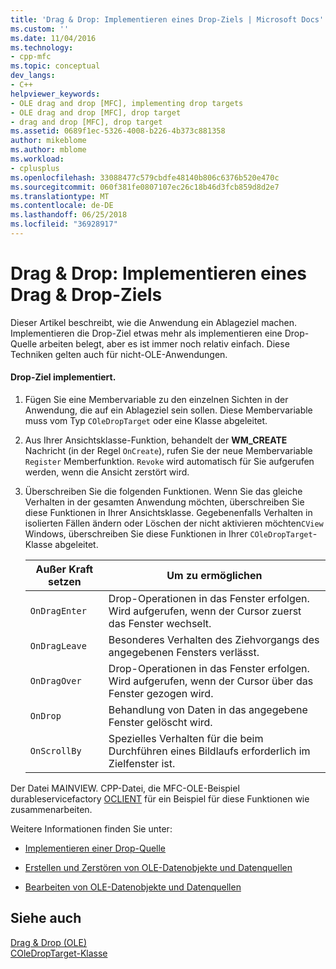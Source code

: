 ```yaml
---
title: 'Drag & Drop: Implementieren eines Drop-Ziels | Microsoft Docs'
ms.custom: ''
ms.date: 11/04/2016
ms.technology:
- cpp-mfc
ms.topic: conceptual
dev_langs:
- C++
helpviewer_keywords:
- OLE drag and drop [MFC], implementing drop targets
- OLE drag and drop [MFC], drop target
- drag and drop [MFC], drop target
ms.assetid: 0689f1ec-5326-4008-b226-4b373c881358
author: mikeblome
ms.author: mblome
ms.workload:
- cplusplus
ms.openlocfilehash: 33088477c579cbdfe48140b806c6376b520e470c
ms.sourcegitcommit: 060f381fe0807107ec26c18b46d3fcb859d8d2e7
ms.translationtype: MT
ms.contentlocale: de-DE
ms.lasthandoff: 06/25/2018
ms.locfileid: "36928917"
---
```

# <a name="drag-and-drop-implementing-a-drop-target"></a>Drag & Drop: Implementieren eines Drag & Drop-Ziels
Dieser Artikel beschreibt, wie die Anwendung ein Ablageziel machen. Implementieren die Drop-Ziel etwas mehr als implementieren eine Drop-Quelle arbeiten belegt, aber es ist immer noch relativ einfach. Diese Techniken gelten auch für nicht-OLE-Anwendungen.  
  
#### <a name="to-implement-a-drop-target"></a>Drop-Ziel implementiert.  
  
1.  Fügen Sie eine Membervariable zu den einzelnen Sichten in der Anwendung, die auf ein Ablageziel sein sollen. Diese Membervariable muss vom Typ `COleDropTarget` oder eine Klasse abgeleitet.  
  
2.  Aus Ihrer Ansichtsklasse-Funktion, behandelt der **WM_CREATE** Nachricht (in der Regel `OnCreate`), rufen Sie der neue Membervariable `Register` Memberfunktion. `Revoke` wird automatisch für Sie aufgerufen werden, wenn die Ansicht zerstört wird.  
  
3.  Überschreiben Sie die folgenden Funktionen. Wenn Sie das gleiche Verhalten in der gesamten Anwendung möchten, überschreiben Sie diese Funktionen in Ihrer Ansichtsklasse. Gegebenenfalls Verhalten in isolierten Fällen ändern oder Löschen der nicht aktivieren möchten`CView` Windows, überschreiben Sie diese Funktionen in Ihrer `COleDropTarget`-Klasse abgeleitet.  
  
    |Außer Kraft setzen|Um zu ermöglichen|  
    |--------------|--------------|  
    |`OnDragEnter`|Drop-Operationen in das Fenster erfolgen. Wird aufgerufen, wenn der Cursor zuerst das Fenster wechselt.|  
    |`OnDragLeave`|Besonderes Verhalten des Ziehvorgangs des angegebenen Fensters verlässt.|  
    |`OnDragOver`|Drop-Operationen in das Fenster erfolgen. Wird aufgerufen, wenn der Cursor über das Fenster gezogen wird.|  
    |`OnDrop`|Behandlung von Daten in das angegebene Fenster gelöscht wird.|  
    |`OnScrollBy`|Spezielles Verhalten für die beim Durchführen eines Bildlaufs erforderlich im Zielfenster ist.|  
  
 Der Datei MAINVIEW. CPP-Datei, die MFC-OLE-Beispiel durableservicefactory [OCLIENT](../visual-cpp-samples.md) für ein Beispiel für diese Funktionen wie zusammenarbeiten.  
  
 Weitere Informationen finden Sie unter:  
  
-   [Implementieren einer Drop-Quelle](../mfc/drag-and-drop-implementing-a-drop-source.md)  
  
-   [Erstellen und Zerstören von OLE-Datenobjekte und Datenquellen](../mfc/data-objects-and-data-sources-creation-and-destruction.md)  
  
-   [Bearbeiten von OLE-Datenobjekte und Datenquellen](../mfc/data-objects-and-data-sources-manipulation.md)  
  
## <a name="see-also"></a>Siehe auch  
 [Drag & Drop (OLE)](../mfc/drag-and-drop-ole.md)   
 [COleDropTarget-Klasse](../mfc/reference/coledroptarget-class.md)
